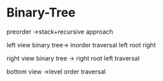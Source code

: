 # Binary-Tree
preorder ->stack+recursive approach

left view binary tree-> inorder traversal left root right

right view binary tree -> right root left traversal

bottom view ->level order traversal

